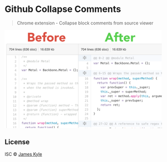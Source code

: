 Github Collapse Comments
========================

> Chrome extension - Collapse block comments from source viewer

<img src="screenshot.png" width="640">

## License

ISC © [James Kyle](github.com/thejameskyle)
